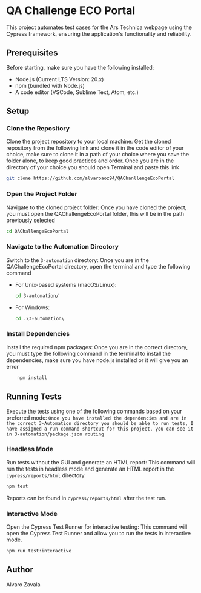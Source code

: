 # QA Challenge ECO Portal

This project automates test cases for the Ars Technica webpage using the Cypress framework, ensuring the application's functionality and reliability.

## Prerequisites

Before starting, make sure you have the following installed:
- Node.js (Current LTS Version: 20.x)
- npm (bundled with Node.js)
- A code editor (VSCode, Sublime Text, Atom, etc.)

## Setup

### Clone the Repository

Clone the project repository to your local machine:
Get the cloned repository from the following link and clone it in the code editor of your choice, make sure to clone it in a path of your choice where you save the folder alone, to keep good practices and order. Once you are in the directory of your choice you should open Terminal and paste this link

```bash
git clone https://github.com/alvaroaoz94/QAChanllengeEcoPortal
```

### Open the Project Folder

Navigate to the cloned project folder:
Once you have cloned the project, you must open the QAChallengeEcoPortal folder, this will be in the path previously selected

```bash
cd QAChallengeEcoPortal
```

### Navigate to the Automation Directory

Switch to the `3-automation` directory:
Once you are in the QAChallengeEcoPortal directory, open the terminal and type the following command

- For Unix-based systems (macOS/Linux):
    
    ```bash
    cd 3-automation/
    ```
- For Windows:
    
    ```bat
    cd .\3-automation\
    ```

### Install Dependencies

Install the required npm packages:
Once you are in the correct directory, you must type the following command in the terminal to install the dependencies, make sure you have node.js installed or it will give you an error

```bash
    npm install
```

## Running Tests

Execute the tests using one of the following commands based on your preferred mode:
`
Once you have installed the dependencies and are in the correct 3-Automation directory you should be able to run tests, I have assigned a run command shortcut for this project, you can see it in 3-automation/package.json routing
`

### Headless Mode

Run tests without the GUI and generate an HTML report:
This command will run the tests in headless mode and generate an HTML report in the `cypress/reports/html` directory

```bash
npm test
```

Reports can be found in `cypress/reports/html` after the test run.

### Interactive Mode

Open the Cypress Test Runner for interactive testing:
This command will open the Cypress Test Runner and allow you to run the tests in interactive mode. 
    
```bash
npm run test:interactive
```

## Author

Alvaro Zavala
